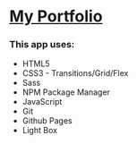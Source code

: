 # [My Portfolio](https://khairul-abdi.github.io/portfolio/ 'Click To View')

### This app uses:

- HTML5
- CSS3 - Transitions/Grid/Flex
- Sass
- NPM Package Manager
- JavaScript
- Git
- Github Pages
- Light Box
